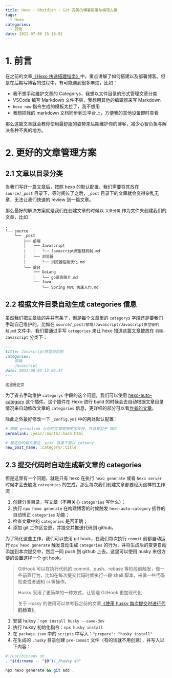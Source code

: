 ```yaml
---
title: Hexo + Obsidian + Git 完美的博客部署与编辑方案
tags:
  - Hexo
categories:
  - 其他
date: 2022-07-06 15:10:52
---
```


# 1. 前言

在之前的文章[《Hexo 快速搭建指南》](https://blog.esunr.xyz/2022/06/64163235c30f.html)中，重点讲解了如何搭建以及部署博客。但是在后期写博客的过程中，有可能遇到很多麻烦，比如：

- 我不想手动维护文章的 Categorys，我想以文件目录的形式管理文章分类
- VSCode 编写 Markdown 文件不爽，我想用其他的编辑器来写 Markdown
- `hexo new` 指令生成的模板太拉了，我不想用
- 我想把我的 markdown 文档同步到云平台上，方便我的其他设备即时查看

那么这篇文章就会教你使用最舒服的姿势来后期维护你的博客，减少心智负担与解决各种不爽的地方。

# 2. 更好的文章管理方案

## 2.1 文章以目录分类

当我们写好一篇文章后，按照 hexo 的默认配置，我们需要将其放在 `source/_post` 目录下，等时间长了之后，`_post` 目录下的文章就会变得杂乱无章，无法让我们快速的 review 到一篇文章。

那么最好的解决方案就是我们在创建文章的时候以 `文章分类` 作为文件夹创建我们的文章，比如：

```
.
└── source
    └── _post
        ├── 前端
        │   ├── Javascript
        │   │   └── Javascript原型链机制.md
        │   └── 浏览器
        │       └── 浏览器性能优化.md
        └── 后台
            ├── GoLang
            │   └── go语言简介.md
            └── Java
                └── Spring MVC 快速入门.md
```

## 2.2 根据文件目录自动生成 categories 信息

虽然我们把文章放的井井有条了，但是每个文章里的 `categorys` 字段还是要我们手动自己维护的，比如在 `source/_post/前端/Javascript/Javascript原型链机制.md` 文件中，我们要通过手写 `categories` 来让 hexo 知道这篇文章被放在 `前端-Javascript` 分类下：

```markdown
---
title: Javascript原型链机制
categories:
  - 前端
  - Javascript
date: 2022-06-05 12:06:47
---

这里是正文
```

为了省去手动维护 `categorys` 字段的这个问题，我们可以使用 [hexo-auto-category](hexo-auto-category) 这个插件。这个插件在 Hexo 进行 build 的时候会去自动根据文章目录情况来自动修改文章的 `categories` 信息，更详细的部分可以看[作者的文章](https://blog.eson.org/pub/e2f6e239/)。

除此之外最好修改一下 `_config.yml` 中的两处默认配置：

```yml
# 修改 permalink 让你的文章链接更加友好，并且有益于 SEO
permalink: :year/:month/:hash.html

# 规定你的新文章在 _post 目录下是以 cateory 
new_post_name: :category/:title
```

## 2.3 提交代码时自动生成新文章的 categories

但是这里有一个问题，就是只有 hexo 在执行 `hexo generate` 或者 `hexo server` 时候才会去触发 `categories` 的生成，那么每次我们创建文章都要经历这样的工作流：

1. 创建分类目录，写文章（不用关心 `categories` 写什么）；
2. 执行 `npx hexo generate` 在构建博客的时候触发 `hexo-auto-category` 插件的自动矫正 `categories` 功能；
3. 检查文章中的 `categories` 是否正确；
4. 添加 git 工作区变更，并提交并推送代码到 github。

为了简化这些工作，我们可以使用 git hook，在我们每次执行 `commit` 前都自动运行 `npx hexo generate` 触发自动生成 `categories` 的行为，并将生成后的变更自动添加到本次提交中，然后一同 push 到 github 上去。这里可以使用 husky 来很方便的设置这样一个 git hook。

> GitHook 可以在执行代码的 commit、push、rebase 等阶段前触发，做一些前置行为，比如在每次提交代码时候执行一段 shell 脚本，来做一些代码检查或者通知 ci 等操作。
> 
> Husky 采用了更简单的一种方式，让管理 GitHook 更加现代化
> 
> 关于 Husky 的使用可以参考我之前的文章[《使用 husky 每次提交时进行代码检查》](https://blog.esunr.xyz/2022/05/d36522b1089c.html)

1. 安装 huksy：`npm install husky --save-dev`
2. 执行 huksy 初始化指令：`npx husky install`
3. 在 `package.json` 中的 `scripts` 中写入：`"prepare": "husky install"`
4. 在生成的 `.husky` 目录创建 `pre-commit` 文件（有的话就不用创建），并写入以下内容：

```sh
#!/usr/bin/env sh
. "$(dirname -- "$0")/_/husky.sh"

npx hexo generate && git add .
```